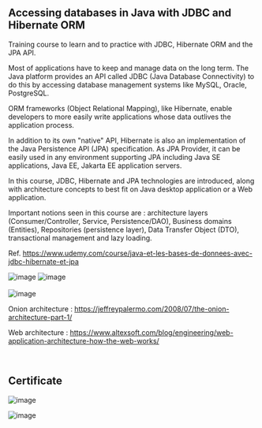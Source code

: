 ## Accessing databases in Java with JDBC and Hibernate ORM

Training course to learn and to practice with JDBC, Hibernate ORM and the JPA API.

Most of applications have to keep and manage data on the long term. The Java platform provides an API called JDBC (Java Database Connectivity) to do this by accessing database management systems like MySQL, Oracle, PostgreSQL.

ORM frameworks (Object Relational Mapping), like Hibernate, enable developers to more easily write applications whose data outlives the application process. 

In addition to its own "native" API, Hibernate is also an implementation of the Java Persistence API (JPA) specification. As JPA Provider, it can be easily used in any environment supporting JPA including Java SE applications, Java EE, Jakarta EE application servers.

In this course, JDBC, Hibernate and JPA technologies are introduced, along with architecture concepts to best fit on Java desktop application or a Web application. 

Important notions seen in this course are : architecture layers (Consumer/Controller, Service, Persistence/DAO), Business domains (Entities), Repositories (persistence layer), Data Transfer Object (DTO), transactional management and lazy loading.

Ref. https://www.udemy.com/course/java-et-les-bases-de-donnees-avec-jdbc-hibernate-et-jpa



![image](https://user-images.githubusercontent.com/36189996/136409694-7226e5b5-b182-41b9-a9e0-be672c7f9009.png) ![image](https://user-images.githubusercontent.com/36189996/136409279-6b7f2272-ff30-4102-9690-6230c8fe5c71.png)
<br><br>
![image](https://user-images.githubusercontent.com/36189996/136412968-64dfbaf3-6f6d-43ac-99be-f5cf3c12b241.png)


Onion architecture : https://jeffreypalermo.com/2008/07/the-onion-architecture-part-1/

Web architecture : https://www.altexsoft.com/blog/engineering/web-application-architecture-how-the-web-works/

<br>

## Certificate
![image](https://user-images.githubusercontent.com/36189996/136406852-3e534ef2-563c-4722-94a7-826852193de0.png)

![image](https://user-images.githubusercontent.com/36189996/137469976-69147cbe-79cb-4207-bf29-502467856bc4.png)
